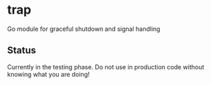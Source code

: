# trap
Go module for graceful shutdown and signal handling

## Status
Currently in the testing phase. Do not use in production code without knowing what you are doing!
